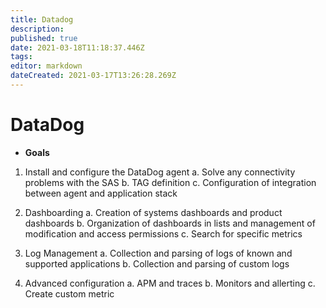 ```yaml
---
title: Datadog
description: 
published: true
date: 2021-03-18T11:18:37.446Z
tags: 
editor: markdown
dateCreated: 2021-03-17T13:26:28.269Z
---
```


# DataDog
- **Goals**
1. Install and configure the DataDog agent
	a. Solve any connectivity problems with the SAS
	b. TAG definition
	c. Configuration of integration between agent and application stack

2. Dashboarding
	a. Creation of systems dashboards and product dashboards
	b. Organization of dashboards in lists and management of modification and access permissions
	c. Search for specific metrics

3. Log Management
	a. Collection and parsing of logs of known and supported applications
	b. Collection and parsing of custom logs

4. Advanced configuration
	a. APM and traces
	b. Monitors and allerting
	c. Create custom metric